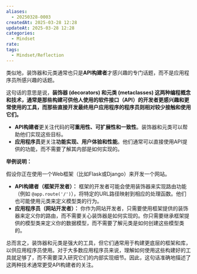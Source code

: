 ```yaml
---
aliases:
  - 20250328-0003
createdAt: 2025-03-28 12:28
updateAt: 2025-03-28 12:28
categories:
  - Mindset
rate: 
tags:
  - Mindset/Reflection
---
```

类似地，装饰器和元类通常也只是**API构建者**才感兴趣的专门话题，而不是应用程序员所感兴趣的话题。

这句话的意思是说，**装饰器 (decorators) 和元类 (metaclasses) 这两种编程概念和技术，通常是那些构建可供他人使用的软件接口（API）的开发者更感兴趣和更常使用的工具，而那些直接开发最终用户应用程序的程序员则相对较少接触和使用它们。**

- **API构建者**更关注代码的**可重用性、可扩展性和一致性**。装饰器和元类可以帮助他们实现这些目标。
- **应用程序员**更关注**功能实现、用户体验和性能**。他们通常可以直接使用API提供的功能，而不需要了解其内部是如何实现的。

**举例说明：**

假设你正在使用一个Web框架（比如Flask或Django）来开发一个网站。

- **API构建者（框架开发者）：** 框架的开发者可能会使用装饰器来实现路由功能（例如 `@app.route('/')`），将特定的URL路径映射到相应的处理函数。他们也可能使用元类来定义模型类的行为。
- **应用程序员（网站开发者）：** 你作为网站开发者，只需要使用框架提供的装饰器来定义你的路由，而不需要关心装饰器是如何实现的。你只需要继承框架提供的模型类来定义你的数据模型，而不需要了解元类是如何创建这些模型类的。

总而言之，装饰器和元类是强大的工具，但它们通常用于构建更底层的框架和库，以供应用程序员使用。对于大多数应用程序员来说，理解如何使用这些构建好的工具就足够了，而不需要深入研究它们的内部实现细节。因此，这句话准确地描述了这两种技术通常更受API构建者的关注。